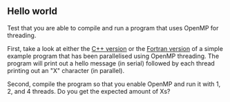 ## Hello world

Test that you are able to compile and run a program that uses OpenMP for
threading.

First, take a look at either the [C++ version](hello.cpp) or the [Fortran
version](hello.F90) of a simple example program that has been parallelised
using OpenMP threading. The program will print out a hello message (in serial)
followed by each thread printing out an "X" character (in parallel).

Second, compile the program so that you enable OpenMP and run it with 1, 2,
and 4 threads. Do you get the expected amount of Xs?
